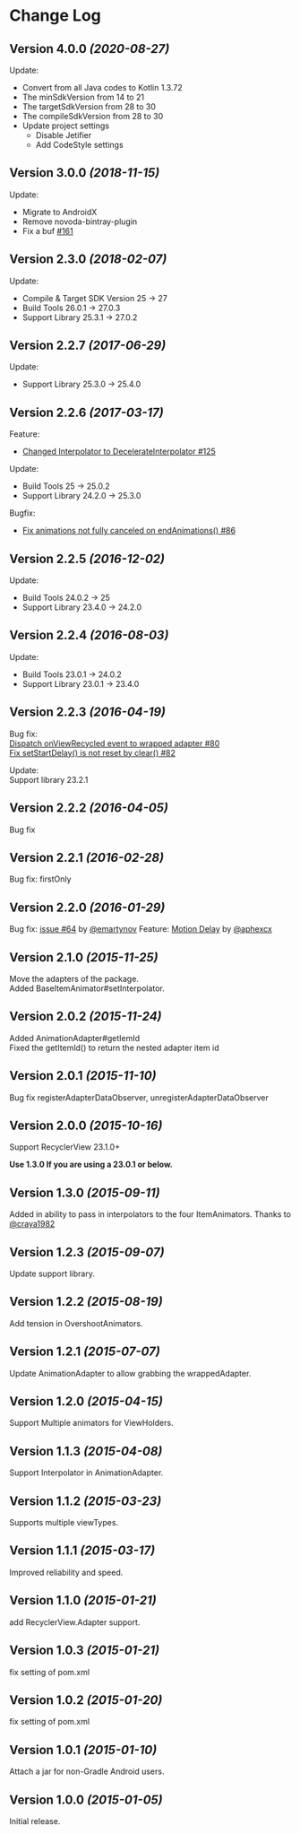 Change Log
==========

Version 4.0.0 *(2020-08-27)*
----------------------------

Update:
- Convert from all Java codes to Kotlin 1.3.72
- The minSdkVersion from 14 to 21
- The targetSdkVersion from 28 to 30
- The compileSdkVersion from 28 to 30
- Update project settings
  - Disable Jetifier
  - Add CodeStyle settings

Version 3.0.0 *(2018-11-15)*
----------------------------

Update:
- Migrate to AndroidX
- Remove novoda-bintray-plugin
- Fix a buf [#161](https://github.com/wasabeef/recyclerview-animators/pull/161)

Version 2.3.0 *(2018-02-07)*
----------------------------

Update:  
- Compile & Target SDK Version 25 -> 27  
- Build Tools 26.0.1 -> 27.0.3  
- Support Library 25.3.1 -> 27.0.2  

Version 2.2.7 *(2017-06-29)*
----------------------------

Update:
- Support Library 25.3.0 -> 25.4.0

Version 2.2.6 *(2017-03-17)*
----------------------------

Feature:
- [Changed Interpolator to DecelerateInterpolator #125](https://github.com/wasabeef/recyclerview-animators/pull/125)

Update:
- Build Tools 25 -> 25.0.2
- Support Library 24.2.0 -> 25.3.0

Bugfix:
- [Fix animations not fully canceled on endAnimations()  #86](https://github.com/wasabeef/recyclerview-animators/pull/86)


Version 2.2.5 *(2016-12-02)*
----------------------------

Update:
- Build Tools 24.0.2 -> 25
- Support Library 23.4.0 -> 24.2.0


Version 2.2.4 *(2016-08-03)*
----------------------------

Update:  
- Build Tools 23.0.1 -> 24.0.2  
- Support Library 23.0.1 -> 23.4.0  


Version 2.2.3 *(2016-04-19)*
----------------------------

Bug fix:  
 [Dispatch onViewRecycled event to wrapped adapter #80](https://github.com/wasabeef/recyclerview-animators/pull/80)  
 [Fix setStartDelay() is not reset by clear() #82](https://github.com/wasabeef/recyclerview-animators/pull/82)  
 
Update:  
 Support library 23.2.1

Version 2.2.2 *(2016-04-05)*
----------------------------

Bug fix

Version 2.2.1 *(2016-02-28)*
----------------------------

Bug fix: firstOnly

Version 2.2.0 *(2016-01-29)*
----------------------------

Bug fix: [issue #64](https://github.com/wasabeef/recyclerview-animators/issues/64) by [@emartynov](https://github.com/wasabeef/recyclerview-animators/issues/64)
Feature: [Motion Delay](https://github.com/wasabeef/recyclerview-animators/pull/66) by [@aphexcx](https://github.com/aphexcx)

Version 2.1.0 *(2015-11-25)*
----------------------------

Move the adapters of the package.  
Added BaseItemAnimator#setInterpolator.  

Version 2.0.2 *(2015-11-24)*
----------------------------

Added AnimationAdapter#getIemId  
 Fixed the getItemId() to return the nested adapter item id  

Version 2.0.1 *(2015-11-10)*
----------------------------

Bug fix registerAdapterDataObserver, unregisterAdapterDataObserver

Version 2.0.0 *(2015-10-16)*
----------------------------

Support RecyclerView 23.1.0+

**Use 1.3.0 If you are using a 23.0.1 or below.**

Version 1.3.0 *(2015-09-11)*
----------------------------

Added in ability to pass in interpolators to the four ItemAnimators.
Thanks to [@craya1982](https://github.com/craya1982)

Version 1.2.3 *(2015-09-07)*
----------------------------

Update support library.

Version 1.2.2 *(2015-08-19)*
----------------------------

Add tension in OvershootAnimators.

Version 1.2.1 *(2015-07-07)*
----------------------------

Update AnimationAdapter to allow grabbing the wrappedAdapter.

Version 1.2.0 *(2015-04-15)*
----------------------------

Support Multiple animators for ViewHolders.

Version 1.1.3 *(2015-04-08)*
----------------------------

Support Interpolator in AnimationAdapter.

Version 1.1.2 *(2015-03-23)*
----------------------------

Supports multiple viewTypes.

Version 1.1.1 *(2015-03-17)*
----------------------------

Improved reliability and speed.

Version 1.1.0 *(2015-01-21)*
----------------------------

add RecyclerView.Adapter support.


Version 1.0.3 *(2015-01-21)*
----------------------------

fix setting of pom.xml

Version 1.0.2 *(2015-01-20)*
----------------------------

fix setting of pom.xml

Version 1.0.1 *(2015-01-10)*
----------------------------

Attach a jar for non-Gradle Android users.

Version 1.0.0 *(2015-01-05)*
----------------------------

Initial release.
